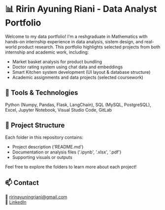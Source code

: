 # 📊 Ririn Ayuning Riani - Data Analyst Portfolio

Welcome to my data portfolio!
I'm a reshgraduate in Mathematics with hands-on internship experience in data analysis, sistem design, and real-world product research.
This portfolio highlights selected projects from both internship and academic work, including:

- Market basket analysis for product bundling
- Doctor rating system using chat data and embeddings
- Smart Kitchen system development (UI layout & database structure)
- Academic assignments and data projects (selected coursework)

## 🔧 Tools & Technologies
Python (Numpy, Pandas, Flask, LangChain), SQL (MySQL, PostgreSQL), Excel, Jupyter Notebook, Visual Studio Code, GitLab

## 📁 Project Structure
Each folder in this repository contains:
- Project description ('README.md')
- Documentation or analysis files ('.ipynb', '.xlsx', '.pdf')
- Supporting visuals or outputs
 
Feel free to explore the folders to learn more about each project!

## 📫 Contact
📧 ririnayuningriani@gmail.com  
🔗 [LinkedIn](https://linkedin.com/in/ririnriani) 
